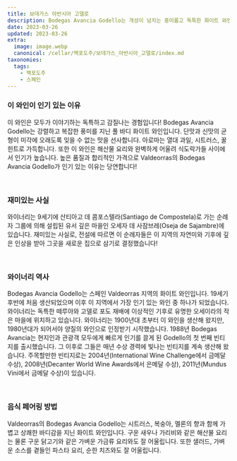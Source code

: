 ```yaml
---
title: 보데가스 아반시아 고델로
description: Bodegas Avancia Godello는 개성이 넘치는 흥미롭고 독특한 화이트 와인입니다. 멜론, 시트러스, 핵과류의 향과 함께 밝고 강렬한 향이 나며 상쾌하고 상쾌한 마무리를 선사합니다. 이 와인은 복합성과 풍미의 깊이가 두드러져 어떤 경우에도 탁월한 선택이 됩니다.
date: 2023-03-26
updated: 2023-03-26
extra:
  image: image.webp
  canonical: /cellar/백포도주/보데가스_아반시아_고델로/index.md
taxonomies:
  tags: 
    - 백포도주
    - 스페인
---
```


### 이 와인이 인기 있는 이유

이 와인은 모두가 이야기하는 독특하고 감질나는 경험입니다! Bodegas Avancia Godello는 강렬하고 복잡한 풍미를 지닌 풀 바디 화이트 와인입니다. 단맛과 신맛의 균형이 미각에 오래도록 잊을 수 없는 맛을 선사합니다. 아로마는 열대 과일, 시트러스, 꿀 힌트로 가득합니다. 또한 이 와인은 해산물 요리와 완벽하게 어울려 식도락가들 사이에서 인기가 높습니다. 높은 품질과 합리적인 가격으로 Valdeorras의 Bodegas Avancia Godello가 인기 있는 이유는 당연합니다!

&nbsp;  

### 재미있는 사실

와이너리는 9세기에 산티아고 데 콤포스텔라(Santiago de Compostela)로 가는 순례자 그룹에 의해 설립된 유서 깊은 마을인 오세자 데 사잠브레(Oseja de Sajambre)에 있습니다. 재미있는 사실로, 전설에 따르면 이 순례자들은 이 지역의 자연미와 기후에 깊은 인상을 받아 그곳을 새로운 집으로 삼기로 결정했습니다!

&nbsp;  

### 와이너리 역사

Bodegas Avancia Godello는 스페인 Valdeorras 지역의 화이트 와인입니다. 19세기 후반에 처음 생산되었으며 이후 이 지역에서 가장 인기 있는 와인 중 하나가 되었습니다. 와이너리는 독특한 떼루아와 고델로 포도 재배에 이상적인 기후로 유명한 오세이라의 작은 마을에 위치하고 있습니다. 와이너리는 1900년대 초부터 이 와인을 생산해 왔지만, 1980년대가 되어서야 양질의 와인으로 인정받기 시작했습니다. 1988년 Bodegas Avancia는 현지인과 관광객 모두에게 빠르게 인기를 끌게 된 Godello의 첫 번째 빈티지를 출시했습니다. 그 이후로 그들은 매년 수상 경력에 빛나는 빈티지를 계속 생산해 왔습니다. 주목할만한 빈티지로는 2004년(International Wine Challenge에서 금메달 수상), 2008년(Decanter World Wine Awards에서 은메달 수상), 2011년(Mundus Vini에서 금메달 수상)이 있습니다.

&nbsp;  

### 음식 페어링 방법

Valdeorras의 Bodegas Avancia Godello는 시트러스, 복숭아, 멜론의 향과 함께 가볍고 상쾌한 바디감을 지닌 화이트 와인입니다. 구운 새우나 가리비와 같은 해산물 요리는 물론 구운 닭고기와 같은 가벼운 가금류 요리와도 잘 어울립니다. 또한 샐러드, 가벼운 소스를 곁들인 파스타 요리, 순한 치즈와도 잘 어울립니다.

&nbsp;  
